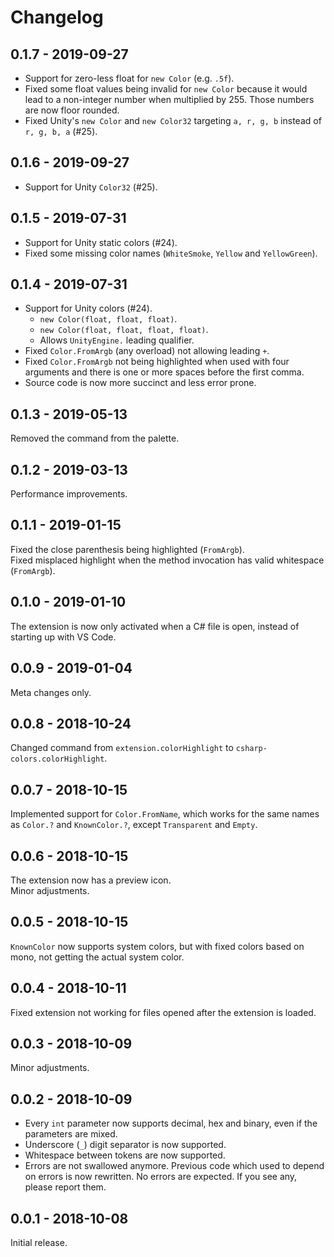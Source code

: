 # Changelog

## 0.1.7 - 2019-09-27

- Support for zero-less float for `new Color` (e.g. `.5f`).
- Fixed some float values being invalid for `new Color` because it would lead to a non-integer number when multiplied by 255. Those numbers are now floor rounded.
- Fixed Unity's `new Color` and `new Color32` targeting `a, r, g, b` instead of `r, g, b, a` (#25).

## 0.1.6 - 2019-09-27

- Support for Unity `Color32` (#25).

## 0.1.5 - 2019-07-31

- Support for Unity static colors (#24).
- Fixed some missing color names (`WhiteSmoke`, `Yellow` and `YellowGreen`).

## 0.1.4 - 2019-07-31

- Support for Unity colors (#24).
  - `new Color(float, float, float)`.
  - `new Color(float, float, float, float)`.
  - Allows `UnityEngine.` leading qualifier.
- Fixed `Color.FromArgb` (any overload) not allowing leading `+`.
- Fixed `Color.FromArgb` not being highlighted when used with four arguments and there is one or more spaces before the first comma.
- Source code is now more succinct and less error prone.

## 0.1.3 - 2019-05-13

Removed the command from the palette.

## 0.1.2 - 2019-03-13

Performance improvements.

## 0.1.1 - 2019-01-15

Fixed the close parenthesis being highlighted (`FromArgb`).  
Fixed misplaced highlight when the method invocation has valid whitespace (`FromArgb`).

## 0.1.0 - 2019-01-10

The extension is now only activated when a C# file is open, instead of starting up with VS Code. 

## 0.0.9 - 2019-01-04

Meta changes only.

## 0.0.8 - 2018-10-24

Changed command from `extension.colorHighlight` to `csharp-colors.colorHighlight`.

## 0.0.7 - 2018-10-15

Implemented support for `Color.FromName`, which works for the same names as `Color.?` and `KnownColor.?`, except `Transparent` and `Empty`.

## 0.0.6 - 2018-10-15

The extension now has a preview icon.  
Minor adjustments.

## 0.0.5 - 2018-10-15

`KnownColor` now supports system colors, but with fixed colors based on mono, not getting the actual system color.

## 0.0.4 - 2018-10-11

Fixed extension not working for files opened after the extension is loaded.

## 0.0.3 - 2018-10-09

Minor adjustments.

## 0.0.2 - 2018-10-09

- Every `int` parameter now supports decimal, hex and binary, even if the parameters are mixed.
- Underscore (`_`) digit separator is now supported.
- Whitespace between tokens are now supported.
- Errors are not swallowed anymore. Previous code which used to depend on errors is now rewritten. No errors are expected. If you see any, please report them.

## 0.0.1 - 2018-10-08

Initial release.
